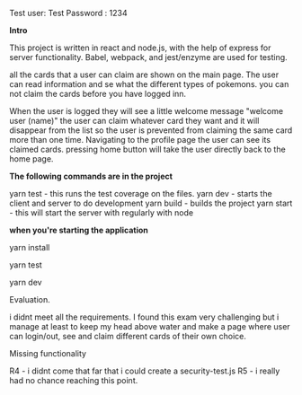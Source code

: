 Test user: Test
Password : 1234

**Intro**

This project is written in react and node.js, with the help of express for server functionality.
Babel, webpack, and jest/enzyme are used for testing.



all the cards that a user can claim are shown on the main page. The user can read information and se what the different
types of pokemons. 
you can not claim the cards before you have logged inn. 

When the user is logged they will see a little welcome message "welcome user (name)" the user can claim whatever card
they want and it will disappear from the list so the user is prevented from claiming the same card more than one time.
Navigating to the profile page the user can see its claimed cards. pressing home button will take the user directly 
back to the home page.

**The following commands are in the project**

yarn test   -  this runs the test coverage on the files.
yarn dev    - starts the client and server to do development
yarn build  - builds the project
yarn start   - this will start the server with regularly with node 

**when you're starting the application** 

yarn install

yarn test

yarn dev




Evaluation.

i didnt meet all the requirements. I found this exam very challenging but i manage at least to keep my head above water
and make a page where user can login/out, see and claim different cards of their own choice.



Missing functionality 

R4 - i didnt come that far that i could create a security-test.js 
R5 - i really had no chance reaching this point.  

